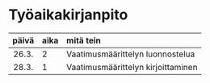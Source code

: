 # Työaikakirjanpito

| päivä | aika | mitä tein  |
| :----:|:-----| :-----|
| 26.3. | 2    | Vaatimusmäärittelyn luonnostelua   |
| 28.3. | 1    | Vaatimusmäärittelyn kirjoittaminen |
